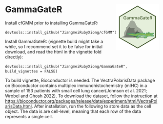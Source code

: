 # GammaGateR <img src="logoGammaGateR.png" align="right" height = "150" />

Install cfGMM prior to installing GammaGateR:
```
devtools::install_github("JiangmeiRubyXiong/cfGMM")
```

Install GammaGateR: (vignette build might take a while, so I recommend set it to be false for initial download, and read the html in the vignette fold directly):
```
devtools::install_github("JiangmeiRubyXiong/GammaGateR", build_vignettes = FALSE)
```

To build vignette, Bioconductor is needed. The VectraPolarisData package on Bioconductor contains multiplex immunohistochemistry (mIHC) in a sample of 153 patients with small cell lung cancer(Johnson et al. 2021; Wrobel and Ghosh 2022). To download the dataset, follow the instruction at https://bioconductor.org/packages/release/data/experiment/html/VectraPolarisData.html. After installation, run the following to store data as the cell object. The data is are cell-level, meaning that each row of the data represents a single cell.
